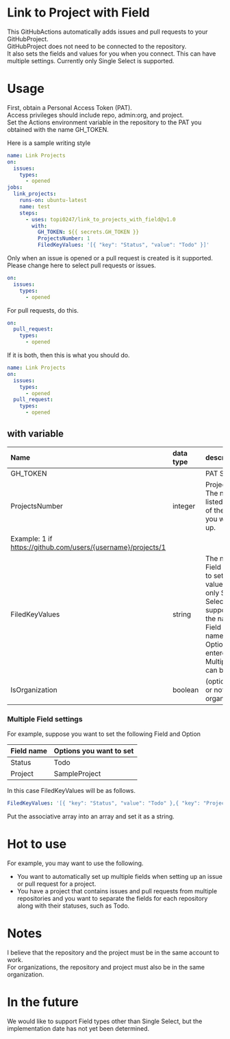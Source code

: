 # Link to Project with Field
This GitHubActions automatically adds issues and pull requests to your GitHubProject.\
GitHubProject does not need to be connected to the repository.\
It also sets the fields and values for you when you connect. This can have multiple settings.
Currently only Single Select is supported.

# Usage
First, obtain a Personal Access Token (PAT).\
Access privileges should include repo, admin:org, and project.\
Set the Actions environment variable in the repository to the PAT you obtained with the name GH_TOKEN.


Here is a sample writing style
```yml
name: Link Projects
on:
  issues:
    types:
      - opened
jobs:
  link_projects:
    runs-on: ubuntu-latest
    name: test
    steps:
      - uses: topi0247/link_to_projects_with_field@v1.0
        with:
          GH_TOKEN: ${{ secrets.GH_TOKEN }}
          ProjectsNumber: 1
          FiledKeyValues: '[{ "key": "Status", "value": "Todo" }]'
```
Only when an issue is opened or a pull request is created is it supported.\
Please change here to select pull requests or issues.
```yml
on:
  issues:
    types:
      - opened
```
For pull requests, do this.
```yml
on:
  pull_request:
    types:
      - opened
```
If it is both, then this is what you should do.
```yml
name: Link Projects
on:
  issues:
    types:
      - opened
  pull_request:
    types:
      - opened
```

## with variable

| Name | data type | description |
| :-- | :-- | :-- |
| GH_TOKEN | | PAT Settings |
| ProjectsNumber | integer | Project Number. The number listed in the URL of the project you wish to set up.
Example: 1 if https://github.com/users/{username}/projects/1 |
| FiledKeyValues | string | The name of the Field you want to set and its value. Currently, only Single Select is supported, so the name of the Field and the name of the Option will be entered. Multiple values can be set here. |
| IsOrganization | boolean | (option)Whether or not the organization |

### Multiple Field settings
For example, suppose you want to set the following Field and Option

| Field name | Options you want to set |
| :-- | :-- |
| Status | Todo |
| Project | SampleProject |

In this case FiledKeyValues will be as follows.
```yml
FiledKeyValues: '[{ "key": "Status", "value": "Todo" },{ "key": "Project", "value": "SampleProject" }]'
```
Put the associative array into an array and set it as a string.

# Hot to use
For example, you may want to use the following.
- You want to automatically set up multiple fields when setting up an issue or pull request for a project.
- You have a project that contains issues and pull requests from multiple repositories and you want to separate the fields for each repository along with their statuses, such as Todo.

# Notes
I believe that the repository and the project must be in the same account to work.\
For organizations, the repository and project must also be in the same organization.

# In the future
We would like to support Field types other than Single Select, but the implementation date has not yet been determined.
